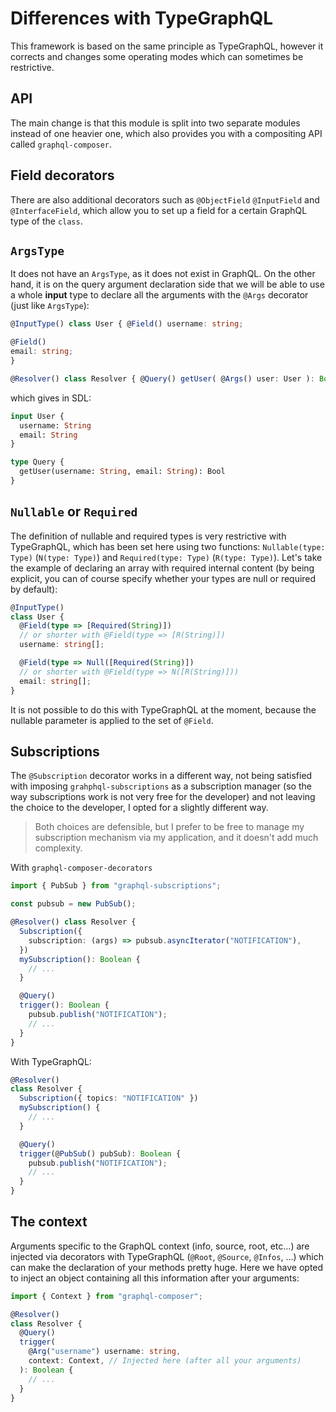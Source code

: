 # Differences with TypeGraphQL
This framework is based on the same principle as TypeGraphQL, however it corrects and changes some operating modes which can sometimes be restrictive.

## API
The main change is that this module is split into two separate modules instead of one heavier one, which also provides you with a compositing API called `graphql-composer`.  

## Field decorators
There are also additional decorators such as `@ObjectField` `@InputField` and `@InterfaceField`, which allow you to set up a field for a certain GraphQL type of the `class`.  

## `ArgsType`
It does not have an `ArgsType`, as it does not exist in GraphQL. On the other hand, it is on the query argument declaration side that we will be able to use a whole **input** type to declare all the arguments with the `@Args` decorator (just like `ArgsType`):
```ts
@InputType() class User { @Field() username: string;

@Field()
email: string;
}

@Resolver() class Resolver { @Query() getUser( @Args() user: User ): Boolean.
```

which gives in SDL:
```graphql
input User {
  username: String
  email: String
}

type Query {
  getUser(username: String, email: String): Bool
}
```

## `Nullable` or `Required`
The definition of nullable and required types is very restrictive with TypeGraphQL, which has been set here using two functions: `Nullable(type: Type)` (`N(type: Type)`) and `Required(type: Type)` (`R(type: Type)`).
Let's take the example of declaring an array with required internal content (by being explicit, you can of course specify whether your types are null or required by default):
```ts
@InputType()
class User {
  @Field(type => [Required(String)])
  // or shorter with @Field(type => [R(String)])
  username: string[];

  @Field(type => Null([Required(String)])
  // or shorter with @Field(type => N([R(String)]))
  email: string[];
}
```
It is not possible to do this with TypeGraphQL at the moment, because the nullable parameter is applied to the set of `@Field`.

## Subscriptions
The `@Subscription` decorator works in a different way, not being satisfied with imposing `grahphql-subscriptions` as a subscription manager (so the way subscriptions work is not very free for the developer) and not leaving the choice to the developer, I opted for a slightly different way.
>Both choices are defensible, but I prefer to be free to manage my subscription mechanism via my application, and it doesn't add much complexity.

With `graphql-composer-decorators`
```ts
import { PubSub } from "graphql-subscriptions";

const pubsub = new PubSub();

@Resolver() class Resolver {
  Subscription({
    subscription: (args) => pubsub.asyncIterator("NOTIFICATION"),
  })
  mySubscription(): Boolean {
    // ...
  }

  @Query()
  trigger(): Boolean {
    pubsub.publish("NOTIFICATION");
    // ...
  }
}
```

With TypeGraphQL:
```ts
@Resolver()
class Resolver {
  Subscription({ topics: "NOTIFICATION" })
  mySubscription() {
    // ...
  }

  @Query()
  trigger(@PubSub() pubSub): Boolean {
    pubsub.publish("NOTIFICATION");
    // ...
  }
}
```

## The context
Arguments specific to the GraphQL context (info, source, root, etc...) are injected via decorators with TypeGraphQL (`@Root`, `@Source`, `@Infos`, ...) which can make the declaration of your methods pretty huge. Here we have opted to inject an object containing all this information after your arguments:
```ts
import { Context } from "graphql-composer";

@Resolver()
class Resolver {
  @Query()
  trigger(
    @Arg("username") username: string,
    context: Context, // Injected here (after all your arguments)   
  ): Boolean {
    // ...
  }
}
```